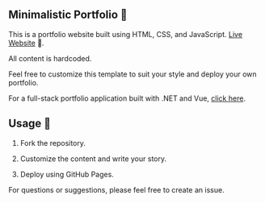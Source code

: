 ## Minimalistic Portfolio 💫

This is a portfolio website built using HTML, CSS, and JavaScript. [Live Website](https://sararasoulian.github.io/portfolio/) 🚀.

All content is hardcoded.

Feel free to customize this template to suit your style and deploy your own portfolio.

For a full-stack portfolio application built with .NET and Vue, [click here](https://github.com/SaraRasoulian/DotNet-WebAPI-Vue-Portfolio/tree/main).



## Usage 🔧
1. Fork the repository.

2. Customize the content and write your story.

3. Deploy using GitHub Pages.

For questions or suggestions, please feel free to create an issue.



